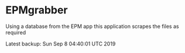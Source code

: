 # EPMgrabber
Using a database from the EPM app this application scrapes the files as required


Latest backup: Sun Sep 8 04:40:01 UTC 2019
